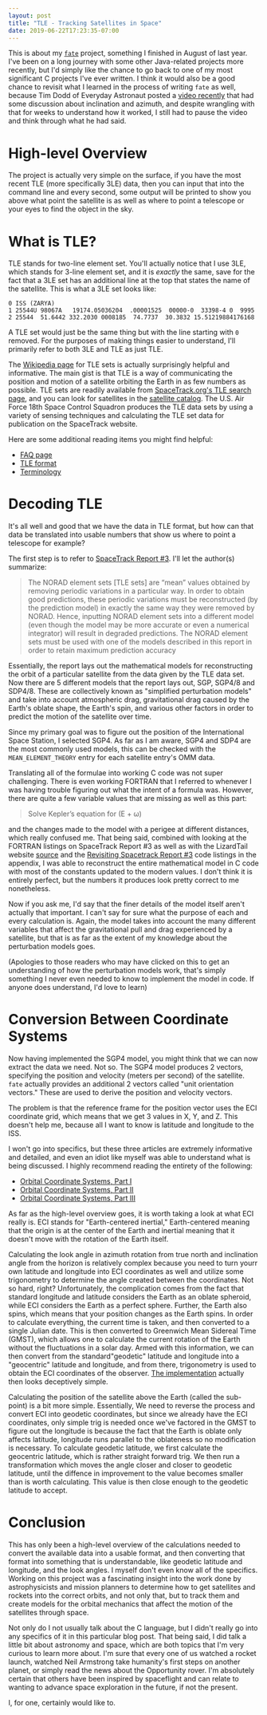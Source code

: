 ```yaml
---
layout: post
title: "TLE - Tracking Satellites in Space"
date: 2019-06-22T17:23:35-07:00
---
```


This is about my [`fate`](https://github.com/AgentTroll/fate)
project, something I finished in August of last year. I've
been on a long journey with some other Java-related
projects more recently, but I'd simply like the chance to
go back to one of my most significant C projects I've ever
written. I think it would also be a good chance to revisit
what I learned in the process of writing `fate` as well,
because Tim Dodd of Everyday Astronaut posted a [video
recently](https://youtu.be/kB-GKvdydho) that had some
discussion about inclination and azimuth, and despite
wrangling with that for weeks to understand how it worked,
I still had to pause the video and think through what he
had said.

# High-level Overview

The project is actually very simple on the surface, if you
have the most recent TLE (more specifically 3LE) data, then
you can input that into the command line and every second,
some output will be printed to show you above what point
the satellite is as well as where to point a telescope or
your eyes to find the object in the sky.

# What is TLE?

TLE stands for two-line element set. You'll actually notice
that I use 3LE, which stands for 3-line element set, and it
is *exactly* the same, save for the fact that a 3LE set has
an additional line at the top that states the name of the
satellite. This is what a 3LE set looks like:

```
0 ISS (ZARYA)
1 25544U 98067A   19174.05036204  .00001525  00000-0  33398-4 0  9995
2 25544  51.6442 332.2030 0008185  74.7737  30.3832 15.51219884176168
```

A TLE set would just be the same thing but with the line 
starting with `0` removed. For the purposes of
making things easier to understand, I'll primarily refer
to both 3LE and TLE as just TLE.

The [Wikipedia page](https://en.wikipedia.org/wiki/Two-line_element_set)
for TLE sets is actually surprisingly helpful and
informative. The main gist is that TLE is a way of
communicating the position and motion of a satellite
orbiting the Earth in as few numbers as possible. TLE sets 
are readily available from [SpaceTrack.org's TLE search
page](https://www.space-track.org/#/tle), and you can look
for satellites in the [satellite catalog](https://www.space-track.org/#/catalog).
The U.S. Air Force 18th Space Control Squadron produces
the TLE data sets by using a variety of sensing techniques
and calculating the TLE set data for publication on the
SpaceTrack website.

Here are some additional reading items you might find
helpful:

  - [FAQ page](https://www.space-track.org/documentation#/faq)
  - [TLE format](https://www.space-track.org/documentation#tle)
  - [Terminology](https://www.space-track.org/documentation#legend)

# Decoding TLE

It's all well and good that we have the data in TLE format,
but how can that data be translated into usable numbers
that show us where to point a telescope for example?

The first step is to refer to 
[SpaceTrack Report #3](https://www.celestrak.com/NORAD/documentation/spacetrk.pdf).
I'll let the author(s) summarize:

> The NORAD element sets [TLE sets] are “mean” values 
obtained by removing periodic variations in a particular
way. In order to obtain good predictions, these periodic
variations must be reconstructed (by the prediction model)
in exactly the same way they were removed by NORAD. Hence, 
inputting NORAD element sets into a different model (even 
though the model may be more accurate or even a numerical 
integrator) will result in degraded predictions. The NORAD 
element sets must be used with one of the models described 
in this report in order to retain maximum prediction 
accuracy

Essentially, the report lays out the mathematical models
for reconstructing the orbit of a particular satellite
from the data given by the TLE data set. Now there are
5 different models that the report lays out, SGP, SGP4/8
and SDP4/8. These are collectively known as "simplified
perturbation models" and take into account atmospheric
drag, gravitational drag caused by the Earth's oblate 
shape, the Earth's spin, and various other factors in order
to predict the motion of the satellite over time.

Since my primary goal was to figure out the position of
the International Space Station, I selected SGP4. As far as
I am aware, SGP4 and SDP4 are the most commonly used
models, this can be checked with the `MEAN_ELEMENT_THEORY`
entry for each satellite entry's OMM data.

Translating all of the formulae into working C code was
not super challenging. There is even working FORTRAN that
I referred to whenever I was having trouble figuring out
what the intent of a formula was. However, there are quite
a few variable values that are missing as well as this
part:

> Solve Kepler’s equation for (E + ω)

and the changes made to the model with a perigee at
different distances, which really confused me. That being
said, combined with looking at the FORTRAN listings on
SpaceTrack Report #3 as well as with the LizardTail website
[source](https://www.lizard-tail.com/isana/tle/lib/sgp4.js)
and the 
[Revisiting Spacetrack Report #3](https://www.celestrak.com/publications/AIAA/2006-6753/AIAA-2006-6753.pdf)
code listings in the appendix, I was able to reconstruct
the entire mathematical model in C code with most of the
constants updated to the modern values. I don't think it is
entirely perfect, but the numbers it produces look pretty
correct to me nonetheless.

Now if you ask me, I'd say that the finer details of the
model itself aren't actually that important. I can't say 
for sure what the purpose of each and every calculation is.
Again, the model takes into account the many different
variables that affect the gravitational pull and drag
experienced by a satellite, but that is as far as the 
extent of my knowledge about the perturbation models goes.

(Apologies to those readers who may have clicked on this to
get an understanding of how the perturbation models work,
that's simply something I never even needed to know to
implement the model in code. If anyone does understand, I'd
love to learn)

# Conversion Between Coordinate Systems

Now having implemented the SGP4 model, you might think that
we can now extract the data we need. Not so. The SGP4 model
produces 2 vectors, specifying the position and velocity
(meters per second) of the satellite. `fate` actually 
provides an additional 2 vectors called "unit orientation 
vectors." These are used  to derive the position and 
velocity vectors. 

The problem is that the reference frame for the
position vector uses the ECI coordinate grid, which means
that we get 3 values in X, Y, and Z. This doesn't help me,
because all I want to know is latitude and longitude to the
ISS.

I won't go into specifics, but these three articles are
extremely informative and detailed, and even an idiot like
myself was able to understand what is being discussed. I
highly recommend reading the entirety of the following:

  - [Orbital Coordinate Systems, Part I](https://www.celestrak.com/columns/v02n01/)
  - [Orbital Coordinate Systems, Part II](https://www.celestrak.com/columns/v02n02/)
  - [Orbital Coordinate Systems, Part III](https://www.celestrak.com/columns/v02n03/)

As far as the high-level overview goes, it is worth taking
a look at what ECI really is. ECI stands for 
"Earth-centered inertial," Earth-centered meaning that the
origin is at the center of the Earth and inertial meaning 
that it doesn't move with the rotation of the Earth itself.

Calculating the look angle in azimuth rotation from true
north and inclination angle from the horizon is relatively
complex because you need to turn yourr own latitude and 
longitude into ECI coordinates as well and utilize some 
trigonometry to determine the angle created between the 
coordinates. Not so hard, right? Unfortunately, the
complication comes from the fact that standard longitude
and latitude considers the Earth as an oblate spheroid, 
while ECI considers the Earth as a perfect sphere. Further,
the Earth also spins, which means that your position
changes as the Earth spins. In order to calculate 
everything, the current time is taken, and then converted 
to a single Julian date. This is then converted to 
Greenwich Mean Sidereal Time (GMST), which allows one to
calculate the current rotation of the Earth without the 
fluctuations in a solar day. Armed with this information,
we can then convert from the standard"geodetic" latitude 
and longitude into a "geocentric" latitude and longitude,
and from there, trigonometry is used to obtain the ECI 
coordinates of the observer.
[The implementation](https://github.com/AgentTroll/fate/blob/70311dab1664ffa3278c4af0e3f8f96f859f9efc/eci.c#L12-L22)
actually then looks deceptively simple.

Calculating the position of the satellite above the Earth
(called the sub-point) is a bit more simple. Essentially, 
We need to reverse the process and convert ECI into 
geodetic coordinates, but since we already have the ECI
coordinates, only simple trig is needed once we've factored
in the GMST to figure out the longitude is because the fact
that the Earth is oblate only affects latitude, longitude
runs parallel to the oblateness so no modification is
necessary. To calculate geodetic latitude, we first 
calculate the geocentric latitude, which is rather straight
forward trig. We then run a transformation which moves the
angle closer and closer to geodetic latitude, until the
diffence in improvement to the value becomes smaller than
is worth calculating. This value is then close enough to
the geodetic latitude to accept.

# Conclusion

This has only been a high-level overview of the
calculations needed to convert the available data into a
usable format, and then converting that format into
something that is understandable, like geodetic latitude
and longitude, and the look angles. I myself don't even
know all of the specifics. Working on this project was a
fascinating insight into the work done by astrophysicists
and mission planners to determine how to get satellites and
rockets into the correct orbits, and not only that, but to
track them and create models for the orbital mechanics that
affect the motion of the satellites through space.

Not only do I not usually talk about the C language, but I
didn't really go into any specifics of it in this 
particular blog post. That being said, I did talk a little
bit about astronomy and space, which are both topics that
I'm very curious to learn more about. I'm sure that every
one of us watched a rocket launch, watched Neil Armstrong
take humanity's first steps on another planet, or simply
read the news about the Opportunity rover. I'm absolutely
certain that others have been inspired by spaceflight and 
can relate to wanting to advance space exploration in the
future, if not the present.

I, for one, certainly would like to.
